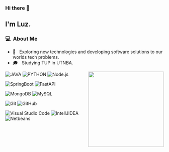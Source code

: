 ### Hi there 👋

<h2>I'm Luz.</h2>

<h3> 💻 &nbsp;About Me </h3>

- 🤔 &nbsp; Exploring new technologies and developing software solutions to our worlds tech problems.
- 🎓 &nbsp; Studying TUP in UTNBA.

  
<img align= "right" width= "240" src= "https://pa1.narvii.com/6580/8098c6e9207376889eeb0532d9f5a0723c4d73f5_hq.gif"/>



  ![JAVA](https://img.icons8.com/?size=100&id=lTKW3iI3wIT0&format=png&color=000000)
  ![PYTHON](https://img.icons8.com/?size=100&id=hGdCwhSHUe6L&format=png&color=000000)
  ![Node.js](https://img.icons8.com/?size=100&id=undefined&format=png&color=000000)


  ![SpringBoot](https://img.icons8.com/?size=100&id=90519&format=png&color=000000)
  ![FastAPI](https://img.icons8.com/?size=100&id=E6wVYZ3iX3K4&format=png&color=000000)


  ![MongoDB](https://img.icons8.com/?size=100&id=tBBf3P8HL0vR&format=png&color=000000)
  ![MySQL](https://img.icons8.com/?size=100&id=9nLaR5KFGjN0&format=png&color=000000)


  ![Git](https://img.icons8.com/?size=100&id=20906&format=png&color=000000)
  ![GitHub](https://img.icons8.com/?size=100&id=12599&format=png&color=000000)

  ![Visual Studio Code](https://img.icons8.com/?size=100&id=9OGIyU8hrxW5&format=png&color=000000)
  ![IntellJIDEA](https://img.icons8.com/?size=100&id=61466&format=png&color=000000)
  ![Netbeans](https://img.icons8.com/?size=100&id=16btInyZvrVp&format=png&color=000000)



